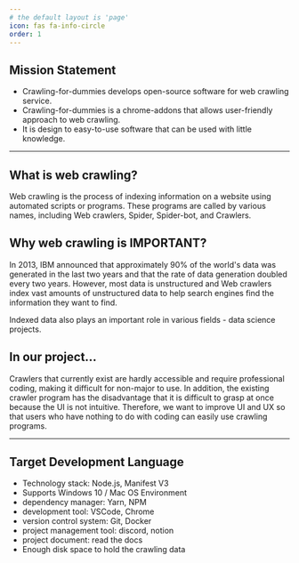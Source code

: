 ```yaml
---
# the default layout is 'page'
icon: fas fa-info-circle
order: 1
---
```



## Mission Statement

* Crawling-for-dummies develops open-source software for web crawling service.
* Crawling-for-dummies is a chrome-addons that allows user-friendly approach to web crawling. 
* It is design to easy-to-use software that can be used with little knowledge.

----

## What is web crawling?
Web crawling is the process of indexing information on a website using automated scripts or programs. These programs are called by various names, including Web crawlers, Spider, Spider-bot, and Crawlers.


## Why web crawling is IMPORTANT?
In 2013, IBM announced that approximately 90% of the world's data was generated in the last two years and that the rate of data generation doubled every two years. However, most data is unstructured and Web crawlers index vast amounts of unstructured data to help search engines find the information they want to find. 

Indexed data also plays an important role in various fields - data science projects.


## In our project...

Crawlers that currently exist are hardly accessible and require professional coding, making it difficult for non-major to use. In addition, the existing crawler program has the disadvantage that it is difficult to grasp at once because the UI is not intuitive. Therefore, we want to improve UI and UX so that users who have nothing to do with coding can easily use crawling programs.

----

## Target Development Language

* Technology stack: Node.js, Manifest V3
* Supports Windows 10 / Mac OS Environment
* dependency manager: Yarn, NPM
* development tool: VSCode, Chrome
* version control system: Git, Docker
* project management tool: discord, notion
* project document: read the docs
* Enough disk space to hold the crawling data
